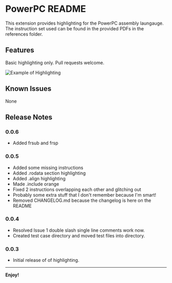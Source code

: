 # PowerPC README

This extension provides highlighting for the PowerPC assembly laungauge. The instruction set used can be found in the provided PDFs in the references folder.

## Features

Basic highlighting only. Pull requests welcome.

![Example of Highlighting](https://github.com/zachsez/vscode-ppc/blob/master/images/example_highlighting.PNG?raw=true)

## Known Issues

None

## Release Notes

### 0.0.6
- Added frsub and frsp

### 0.0.5

- Added some missing instructions
- Added .rodata section highlighting
- Added .align highlighting
- Made .include orange
- Fixed 2 instructions overlapping each other and glitching out
- Probably some extra stuff that I don't remember because I'm smart!
- Removed CHANGELOG.md because the changelog is here on the README
### 0.0.4

- Resolved Issue 1 double slash single line comments work now.
- Created test case directory and moved test files into directory.

### 0.0.3

- Initial release of of highlighting.

-----------------------------------------------------------------------------------------------------------

**Enjoy!**
